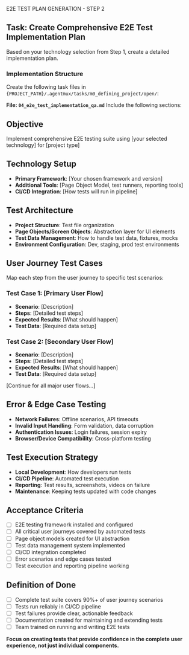 E2E TEST PLAN GENERATION - STEP 2

## Task: Create Comprehensive E2E Test Implementation Plan

Based on your technology selection from Step 1, create a detailed implementation plan.

### Implementation Structure
Create the following task files in `{PROJECT_PATH}/.agentmux/tasks/m0_defining_project/open/`:

**File: `04_e2e_test_implementation_qa.md`**
Include the following sections:

## Objective
Implement comprehensive E2E testing suite using [your selected technology] for [project type]

## Technology Setup
- **Primary Framework**: [Your chosen framework and version]
- **Additional Tools**: [Page Object Model, test runners, reporting tools]
- **CI/CD Integration**: [How tests will run in pipeline]

## Test Architecture
- **Project Structure**: Test file organization
- **Page Objects/Screen Objects**: Abstraction layer for UI elements
- **Test Data Management**: How to handle test data, fixtures, mocks
- **Environment Configuration**: Dev, staging, prod test environments

## User Journey Test Cases
Map each step from the user journey to specific test scenarios:

### Test Case 1: [Primary User Flow]
- **Scenario**: [Description]
- **Steps**: [Detailed test steps]
- **Expected Results**: [What should happen]
- **Test Data**: [Required data setup]

### Test Case 2: [Secondary User Flow]
- **Scenario**: [Description]
- **Steps**: [Detailed test steps]
- **Expected Results**: [What should happen]
- **Test Data**: [Required data setup]

[Continue for all major user flows...]

## Error & Edge Case Testing
- **Network Failures**: Offline scenarios, API timeouts
- **Invalid Input Handling**: Form validation, data corruption
- **Authentication Issues**: Login failures, session expiry
- **Browser/Device Compatibility**: Cross-platform testing

## Test Execution Strategy
- **Local Development**: How developers run tests
- **CI/CD Pipeline**: Automated test execution
- **Reporting**: Test results, screenshots, videos on failure
- **Maintenance**: Keeping tests updated with code changes

## Acceptance Criteria
- [ ] E2E testing framework installed and configured
- [ ] All critical user journeys covered by automated tests
- [ ] Page object models created for UI abstraction
- [ ] Test data management system implemented
- [ ] CI/CD integration completed
- [ ] Error scenarios and edge cases tested
- [ ] Test execution and reporting pipeline working

## Definition of Done
- [ ] Complete test suite covers 90%+ of user journey scenarios
- [ ] Tests run reliably in CI/CD pipeline
- [ ] Test failures provide clear, actionable feedback
- [ ] Documentation created for maintaining and extending tests
- [ ] Team trained on running and writing E2E tests

**Focus on creating tests that provide confidence in the complete user experience, not just individual components.**